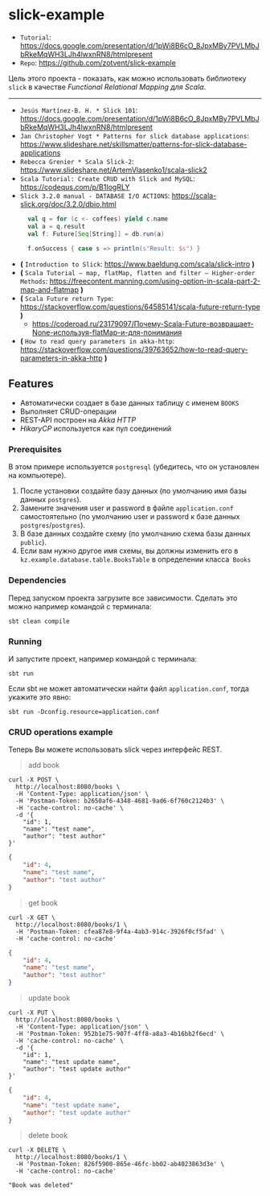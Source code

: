 # slick-example

* `Tutorial`: https://docs.google.com/presentation/d/1pWi8B6cO_8JpxMBy7PVLMbJbRkeMqWH3LJh4lwxnRN8/htmlpresent
* `Repo`: https://github.com/zotvent/slick-example

Цель этого проекта - показать, как можно использовать библиотеку `slick` в качестве *Functional Relational Mapping для Scala*.


---

* `Jesús Martínez-B. H. * Slick 101`: https://docs.google.com/presentation/d/1pWi8B6cO_8JpxMBy7PVLMbJbRkeMqWH3LJh4lwxnRN8/htmlpresent
* `Jan Christopher Vogt * Patterns for slick database applications`: https://www.slideshare.net/skillsmatter/patterns-for-slick-database-applications
* `Rebecca Grenier * Scala Slick-2`: https://www.slideshare.net/ArtemVlasenko1/scala-slick2
* `Scala Tutorial: Create CRUD with Slick and MySQL`: https://codequs.com/p/B1IogRLY
* `Slick 3.2.0 manual - DATABASE I/O ACTIONS`: https://scala-slick.org/doc/3.2.0/dbio.html
  ```scala
    val q = for (c <- coffees) yield c.name
    val a = q.result
    val f: Future[Seq[String]] = db.run(a)
    
    f.onSuccess { case s => println(s"Result: $s") }
  ```
* **(** `Introduction to Slick`: https://www.baeldung.com/scala/slick-intro **)**
* **(** `Scala Tutorial – map, flatMap, flatten and filter – Higher-order Methods`: https://freecontent.manning.com/using-option-in-scala-part-2-map-and-flatmap **)**
* **(** `Scala Future return Type`: https://stackoverflow.com/questions/64585141/scala-future-return-type **)**
  * https://coderoad.ru/23179097/Почему-Scala-Future-возвращает-None-используя-flatMap-и-для-понимания
* **(** `How to read query parameters in akka-http`: https://stackoverflow.com/questions/39763652/how-to-read-query-parameters-in-akka-http **)**

## Features

- Автоматически создает в базе данных таблицу с именем `BOOKS`
- Выполняет CRUD-операции
- REST-API построен на *Akka HTTP*
- *HikaryCP* используется как пул соединений

### Prerequisites

В этом примере используется `postgresql` (убедитесь, что он установлен на компьютере).

1. После установки создайте базу данных (по умолчанию имя базы данных `postgres`).
2. Замените значения user и password в файле `application.conf` самостоятельно (по умолчанию user и password к базе данных `postgres`/`postgres`).
3. В базе данных создайте схему (по умолчанию схема базы данных `public`).
4. Если вам нужно другое имя схемы, вы должны изменить его в `kz.example.database.table.BooksTable` в определении класса` Books`

### Dependencies

Перед запуском проекта загрузите все зависимости.
Сделать это можно например командой с терминала:

```shell
sbt clean compile
```

### Running

И запустите проект, например командой с терминала:

```shell
sbt run
```

Если sbt не может автоматически найти файл `application.conf`, тогда укажите это явно:

```shell
sbt run -Dconfig.resource=application.conf
```

### CRUD operations example

Теперь Вы можете использовать slick через интерфейс REST.

> add book

```shell
curl -X POST \
  http://localhost:8080/books \
  -H 'Content-Type: application/json' \
  -H 'Postman-Token: b2650af6-4348-4681-9ad6-6f760c2124b3' \
  -H 'cache-control: no-cache' \
  -d '{
	"id": 1,
	"name": "test name",
	"author": "test author"
}'
```
```json
{
    "id": 4,
    "name": "test name",
    "author": "test author"
}
```

> get book

```shell
curl -X GET \
  http://localhost:8080/books/1 \
  -H 'Postman-Token: cfea87e8-9f4a-4ab3-914c-3926f0cf5fad' \
  -H 'cache-control: no-cache'
```
```json
{
    "id": 4,
    "name": "test name",
    "author": "test author"
}
```

> update book

```shell
curl -X PUT \
  http://localhost:8080/books \
  -H 'Content-Type: application/json' \
  -H 'Postman-Token: 952b1e75-907f-4ff8-a8a3-4b16bb2f6ecd' \
  -H 'cache-control: no-cache' \
  -d '{
	"id": 1,
	"name": "test update name",
	"author": "test update author"
}'
```
```json
{
    "id": 4,
    "name": "test update name",
    "author": "test update author"
}
```

> delete book

```shell
curl -X DELETE \
  http://localhost:8080/books/1 \
  -H 'Postman-Token: 826f5900-865e-46fc-bb02-ab4023863d3e' \
  -H 'cache-control: no-cache'
```
```text
"Book was deleted"
```
